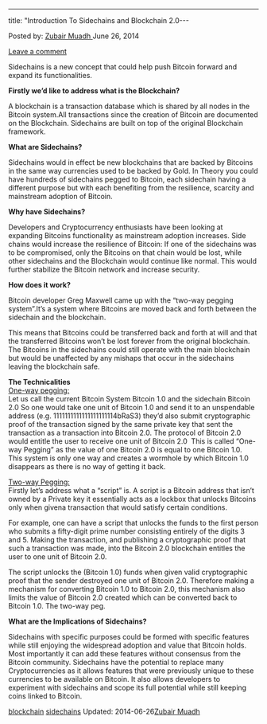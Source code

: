 ---
title: "Introduction To Sidechains and Blockchain 2.0---

<article class="post-listing post-6042 post type-post status-publish format-standard has-post-thumbnail hentry tag-blockchain tag-sidechains">
Posted by: <a href="https://www.deepdotweb.com/author/zubairmuadh/" title="">Zubair Muadh </a></span>
<span>June 26, 2014</span>
    
<a href="/2014/06/26/sidechains-blockchain-2-0/#respond">Leave a comment</a></span>
</p>
<div class="clear"></div>
<div class="entry">
<p>Sidechains is a new concept that could help push Bitcoin forward and expand its functionalities.</p>
<p><strong>Firstly we’d like to address what is the Blockchain?</strong></p>
<p>A blockchain is a transaction database which is shared by all nodes in the Bitcoin system.All transactions since the creation of Bitcoin are documented on the Blockchain. Sidechains are built on top of the original Blockchain framework.</p>
<p><strong>What are Sidechains?</strong></p>
<p>Sidechains would in effect be new blockchains that are backed by Bitcoins in the same way currencies used to be backed by Gold. In Theory you could have hundreds of sidechains pegged to Bitcoin, each sidechain having a different purpose but with each benefiting from the resilience, scarcity and mainstream adoption of Bitcoin.</p>
<p><strong>Why have Sidechains?</strong></p>
<p>Developers and Cryptocurrency enthusiasts have been looking at expanding Bitcoins functionality as mainstream adoption increases. Side chains would increase the resilience of Bitcoin: If one of the sidechains was to be compromised, only the Bitcoins on that chain would be lost, while other sidechains and the Blockchain would continue like normal. This would further stabilize the Bitcoin network and increase security.</p>
<p><strong>How does it work?</strong></p>
<p>Bitcoin developer Greg Maxwell came up with the “two-way pegging system”.It’s a system where Bitcoins are moved back and forth between the sidechain and the blockchain.</p>
<p>This means that Bitcoins could be transferred back and forth at will and that the transferred Bitcoins won’t be lost forever from the original blockchain. The Bitcoins in the sidechains could still operate with the main blockchain but would be unaffected by any mishaps that occur in the sidechains leaving the blockchain safe.</p>
<p><strong>The Technicalities</strong><br/>
<span style="text-decoration: underline;">One-way pegging:</span><br/>
    Let us call the current Bitcoin System Bitcoin 1.0 and the sidechain Bitcoin 2.0 So one would take one unit of Bitcoin 1.0 and send it to an unspendable address (e.g. 1111111111111111111114bRaS3) they’d also submit cryptographic proof of the transaction signed by the same private key that sent the transaction as a transaction into Bitcoin 2.0. The protocol of Bitcoin 2.0 would entitle the user to receive one unit of Bitcoin 2.0  This is called “One-way Pegging” as the value of one Bitcoin 2.0 is equal to one Bitcoin 1.0.  This system is only one way and creates a wormhole by which Bitcoin 1.0 disappears as there is no way of getting it back.</p>
<p><span style="text-decoration: underline;">Two-way Pegging:</span><br/>
    Firstly let’s address what a “script” is. A script is a Bitcoin address that isn’t owned by a Private key it essentially acts as a lockbox that unlocks Bitcoins only when givena transaction that would satisfy certain conditions.</p>
<p>For example, one can have a script that unlocks the funds to the first person who submits a fifty-digit prime number consisting entirely of the digits 3 and 5. Making the transaction, and publishing a cryptographic proof that such a transaction was made, into the Bitcoin 2.0 blockchain entitles the user to one unit of Bitcoin 2.0.</p>
<p>The script unlocks the (Bitcoin 1.0) funds when given valid cryptographic proof that the sender destroyed one unit of Bitcoin 2.0. Therefore making a mechanism for converting Bitcoin 1.0 to Bitcoin 2.0, this mechanism also limits the value of Bitcoin 2.0 created which can be converted back to Bitcoin 1.0. The two-way peg.</p>
<p><strong>What are the Implications of Sidechains?</strong></p>
<p>Sidechains with specific purposes could be formed with specific features while still enjoying the widespread adoption and value that Bitcoin holds.  Most importantly it can add these features without consensus from the Bitcoin community. Sidechains have the potential to replace many Cryptocurrencies as it allows features that were previously unique to these currencies to be available on Bitcoin. It also allows developers to experiment with sidechains and scope its full potential while still keeping coins linked to Bitcoin.</p>
</div>
 <a href="https://www.deepdotweb.com/tag/blockchain/" rel="tag">blockchain</a> <a href="https://www.deepdotweb.com/tag/sidechains/" rel="tag">sidechains</a></span> 
Updated: 2014-06-26<a href="https://www.deepdotweb.com/author/zubairmuadh/" title="Posts by Zubair Muadh" rel="author">Zubair Muadh</a></strong></div>
    
